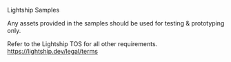 Lightship Samples

Any assets provided in the samples should be used for testing & prototyping only.

Refer to the Lightship TOS for all other requirements.
https://lightship.dev/legal/terms